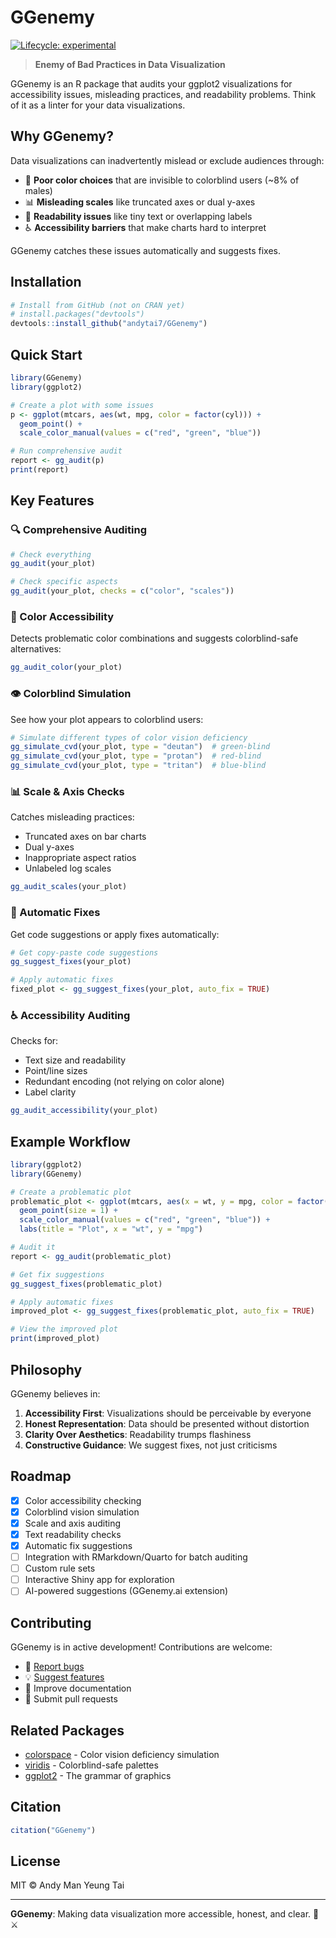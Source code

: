 
# GGenemy

<!-- badges: start -->

[![Lifecycle:
experimental](https://img.shields.io/badge/lifecycle-experimental-orange.svg)](https://lifecycle.r-lib.org/articles/stages.html#experimental)
<!-- badges: end -->

> **Enemy of Bad Practices in Data Visualization**

GGenemy is an R package that audits your ggplot2 visualizations for
accessibility issues, misleading practices, and readability problems.
Think of it as a linter for your data visualizations.

## Why GGenemy?

Data visualizations can inadvertently mislead or exclude audiences
through:

- 🎨 **Poor color choices** that are invisible to colorblind users (~8%
  of males)
- 📊 **Misleading scales** like truncated axes or dual y-axes
- 📝 **Readability issues** like tiny text or overlapping labels
- ♿ **Accessibility barriers** that make charts hard to interpret

GGenemy catches these issues automatically and suggests fixes.

## Installation

``` r
# Install from GitHub (not on CRAN yet)
# install.packages("devtools")
devtools::install_github("andytai7/GGenemy")
```

## Quick Start

``` r
library(GGenemy)
library(ggplot2)

# Create a plot with some issues
p <- ggplot(mtcars, aes(wt, mpg, color = factor(cyl))) +
  geom_point() +
  scale_color_manual(values = c("red", "green", "blue"))

# Run comprehensive audit
report <- gg_audit(p)
print(report)
```

## Key Features

### 🔍 Comprehensive Auditing

``` r
# Check everything
gg_audit(your_plot)

# Check specific aspects
gg_audit(your_plot, checks = c("color", "scales"))
```

### 🎨 Color Accessibility

Detects problematic color combinations and suggests colorblind-safe
alternatives:

``` r
gg_audit_color(your_plot)
```

### 👁️ Colorblind Simulation

See how your plot appears to colorblind users:

``` r
# Simulate different types of color vision deficiency
gg_simulate_cvd(your_plot, type = "deutan")  # green-blind
gg_simulate_cvd(your_plot, type = "protan")  # red-blind
gg_simulate_cvd(your_plot, type = "tritan")  # blue-blind
```

### 📊 Scale & Axis Checks

Catches misleading practices:

- Truncated axes on bar charts
- Dual y-axes
- Inappropriate aspect ratios
- Unlabeled log scales

``` r
gg_audit_scales(your_plot)
```

### 🔧 Automatic Fixes

Get code suggestions or apply fixes automatically:

``` r
# Get copy-paste code suggestions
gg_suggest_fixes(your_plot)

# Apply automatic fixes
fixed_plot <- gg_suggest_fixes(your_plot, auto_fix = TRUE)
```

### ♿ Accessibility Auditing

Checks for:

- Text size and readability
- Point/line sizes
- Redundant encoding (not relying on color alone)
- Label clarity

``` r
gg_audit_accessibility(your_plot)
```

## Example Workflow

``` r
library(ggplot2)
library(GGenemy)

# Create a problematic plot
problematic_plot <- ggplot(mtcars, aes(x = wt, y = mpg, color = factor(cyl))) +
  geom_point(size = 1) +
  scale_color_manual(values = c("red", "green", "blue")) +
  labs(title = "Plot", x = "wt", y = "mpg")

# Audit it
report <- gg_audit(problematic_plot)

# Get fix suggestions
gg_suggest_fixes(problematic_plot)

# Apply automatic fixes
improved_plot <- gg_suggest_fixes(problematic_plot, auto_fix = TRUE)

# View the improved plot
print(improved_plot)
```

## Philosophy

GGenemy believes in:

1.  **Accessibility First**: Visualizations should be perceivable by
    everyone
2.  **Honest Representation**: Data should be presented without
    distortion
3.  **Clarity Over Aesthetics**: Readability trumps flashiness
4.  **Constructive Guidance**: We suggest fixes, not just criticisms

## Roadmap

- [x] Color accessibility checking
- [x] Colorblind vision simulation
- [x] Scale and axis auditing
- [x] Text readability checks
- [x] Automatic fix suggestions
- [ ] Integration with RMarkdown/Quarto for batch auditing
- [ ] Custom rule sets
- [ ] Interactive Shiny app for exploration
- [ ] AI-powered suggestions (GGenemy.ai extension)

## Contributing

GGenemy is in active development! Contributions are welcome:

- 🐛 [Report bugs](https://github.com/yourusername/GGenemy/issues)
- 💡 [Suggest features](https://github.com/yourusername/GGenemy/issues)
- 📝 Improve documentation
- 🔧 Submit pull requests

## Related Packages

- [colorspace](https://colorspace.r-forge.r-project.org/) - Color vision
  deficiency simulation
- [viridis](https://sjmgarnier.github.io/viridis/) - Colorblind-safe
  palettes
- [ggplot2](https://ggplot2.tidyverse.org/) - The grammar of graphics

## Citation

``` r
citation("GGenemy")
```

## License

MIT © Andy Man Yeung Tai

------------------------------------------------------------------------

**GGenemy**: Making data visualization more accessible, honest, and
clear. 🎨⚔️
